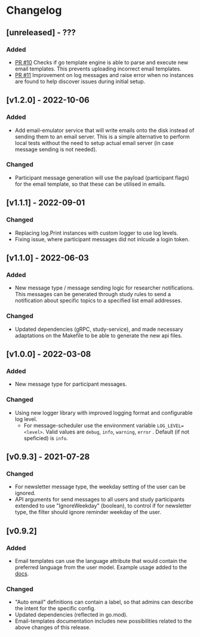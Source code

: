 # Changelog

## [unreleased] - ???

### Added

- [PR #10](https://github.com/influenzanet/messaging-service/pull/10) Checks if go template engine is able to parse and execute new email templates. This prevents uploading incorrect email templates.
- [PR #11](https://github.com/influenzanet/messaging-service/pull/11) Improvement on log messages and raise error when no instances are found to help discover issues during initial setup.

## [v1.2.0] - 2022-10-06

### Added

- Add email-emulator service that will write emails onto the disk instead of sending them to an email server. This is a simple alternative to perform local tests without the need to setup actual email server (in case message sending is not needed).

### Changed

- Participant message generation will use the payload (participant flags) for the email template, so that these can be utilised in emails.

## [v1.1.1] - 2022-09-01

### Changed

- Replacing log.Print instances with custom logger to use log levels.
- Fixing issue, where participant messages did not inlcude a login token.

## [v1.1.0] - 2022-06-03

### Added

- New message type / message sending logic for researcher notifications. This messages can be generated through study rules to send a notification about specific topics to a specified list email addresses.

### Changed

- Updated dependencies (gRPC, study-service), and made necessary adaptations on the Makefile to be able to generate the new api files.

## [v1.0.0] - 2022-03-08

### Added

- New message type for participant messages.

### Changed

- Using new logger library with improved logging format and configurable log level.
  - For message-scheduler use the environment variable `LOG_LEVEL=<level>`. Valid values are `debug`, `info`, `warning`, `error` . Default (if not speficied) is `info`.

## [v0.9.3] - 2021-07-28

### Changed

- For newsletter message type, the weekday setting of the user can be ignored.
- API arguments for send messages to all users and study participants extended to use "IgnoreWeekday" (boolean), to control if for newsletter type, the filter should ignore reminder weekday of the user.

## [v0.9.2]

### Added

- Email templates can use the language attribute that would contain the preferred language from the user model. Example usage added to the [docs](docs/email-templates.md).

### Changed

- "Auto email" definitions can contain a label, so that admins can describe the intent for the specific config.
- Updated dependencies (reflected in go.mod).
- Email-templates documentation includes new possibilities related to the above changes of this release.
